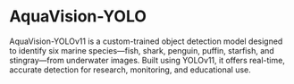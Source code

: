 # AquaVision-YOLO
AquaVision-YOLOv11 is a custom-trained object detection model designed to identify six marine species—fish, shark, penguin, puffin, starfish, and stingray—from underwater images. Built using YOLOv11, it offers real-time, accurate detection for research, monitoring, and educational use.
